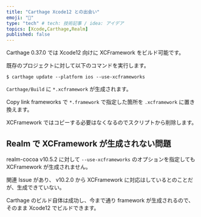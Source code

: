 ```yaml
---
title: "Carthage Xcode12 との出会い"
emoji: "🔨"
type: "tech" # tech: 技術記事 / idea: アイデア
topics: [Xcode,Carthage,Realm]
published: false
---
```


Carthage 0.37.0 では Xcode12 向けに XCFramework をビルド可能です。

既存のプロジェクトに対して以下のコマンドを実行します。

`$ carthage update --platform ios --use-xcframeworks`

`Carthage/Build` に `*.xcframework` が生成されます。

Copy link frameworks で `*.framework` で指定した箇所を `.xcframework` に置き換えます。

XCFramework ではコピーする必要はなくなるのでスクリプトから削除します。

## Realm で XCFramework が生成されない問題

realm-cocoa v10.5.2 に対して `--use-xcframeworks` のオプションを指定しても XCFramework が生成されません。

関連 Issue があり、 v10.2.0 から XCFramework に対応はしているとのことだが、生成できていない。

Carthage のビルド自体は成功し、今まで通り framework が生成されるので、そのまま Xcode12 でビルドできます。
